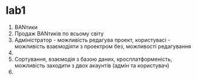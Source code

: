# lab1
1. BANтики
2. Продаж BANтиків по всьому світу
3. Адміністратор - можливість редагува проект, користувасі - можливість взаємодіяти з проектром без, можливості редагування
4.
5. Сортування, взаємодія з базою даних, кросплатформеність, можливість заходити з двох акаунтів (адмін та користувач)
6. 

